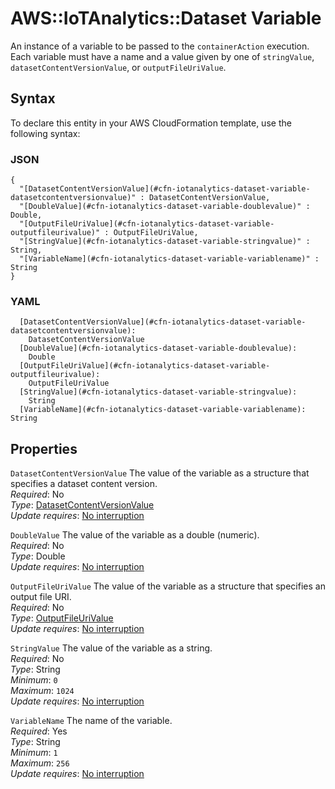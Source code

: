# AWS::IoTAnalytics::Dataset Variable<a name="aws-properties-iotanalytics-dataset-variable"></a>

An instance of a variable to be passed to the `containerAction` execution\. Each variable must have a name and a value given by one of `stringValue`, `datasetContentVersionValue`, or `outputFileUriValue`\.

## Syntax<a name="aws-properties-iotanalytics-dataset-variable-syntax"></a>

To declare this entity in your AWS CloudFormation template, use the following syntax:

### JSON<a name="aws-properties-iotanalytics-dataset-variable-syntax.json"></a>

```
{
  "[DatasetContentVersionValue](#cfn-iotanalytics-dataset-variable-datasetcontentversionvalue)" : DatasetContentVersionValue,
  "[DoubleValue](#cfn-iotanalytics-dataset-variable-doublevalue)" : Double,
  "[OutputFileUriValue](#cfn-iotanalytics-dataset-variable-outputfileurivalue)" : OutputFileUriValue,
  "[StringValue](#cfn-iotanalytics-dataset-variable-stringvalue)" : String,
  "[VariableName](#cfn-iotanalytics-dataset-variable-variablename)" : String
}
```

### YAML<a name="aws-properties-iotanalytics-dataset-variable-syntax.yaml"></a>

```
  [DatasetContentVersionValue](#cfn-iotanalytics-dataset-variable-datasetcontentversionvalue): 
    DatasetContentVersionValue
  [DoubleValue](#cfn-iotanalytics-dataset-variable-doublevalue): 
    Double
  [OutputFileUriValue](#cfn-iotanalytics-dataset-variable-outputfileurivalue): 
    OutputFileUriValue
  [StringValue](#cfn-iotanalytics-dataset-variable-stringvalue): 
    String
  [VariableName](#cfn-iotanalytics-dataset-variable-variablename): String
```

## Properties<a name="aws-properties-iotanalytics-dataset-variable-properties"></a>

`DatasetContentVersionValue`  <a name="cfn-iotanalytics-dataset-variable-datasetcontentversionvalue"></a>
The value of the variable as a structure that specifies a dataset content version\.  
*Required*: No  
*Type*: [DatasetContentVersionValue](aws-properties-iotanalytics-dataset-variable-datasetcontentversionvalue.md)  
*Update requires*: [No interruption](https://docs.aws.amazon.com/AWSCloudFormation/latest/UserGuide/using-cfn-updating-stacks-update-behaviors.html#update-no-interrupt)

`DoubleValue`  <a name="cfn-iotanalytics-dataset-variable-doublevalue"></a>
The value of the variable as a double \(numeric\)\.  
*Required*: No  
*Type*: Double  
*Update requires*: [No interruption](https://docs.aws.amazon.com/AWSCloudFormation/latest/UserGuide/using-cfn-updating-stacks-update-behaviors.html#update-no-interrupt)

`OutputFileUriValue`  <a name="cfn-iotanalytics-dataset-variable-outputfileurivalue"></a>
The value of the variable as a structure that specifies an output file URI\.  
*Required*: No  
*Type*: [OutputFileUriValue](aws-properties-iotanalytics-dataset-variable-outputfileurivalue.md)  
*Update requires*: [No interruption](https://docs.aws.amazon.com/AWSCloudFormation/latest/UserGuide/using-cfn-updating-stacks-update-behaviors.html#update-no-interrupt)

`StringValue`  <a name="cfn-iotanalytics-dataset-variable-stringvalue"></a>
The value of the variable as a string\.  
*Required*: No  
*Type*: String  
*Minimum*: `0`  
*Maximum*: `1024`  
*Update requires*: [No interruption](https://docs.aws.amazon.com/AWSCloudFormation/latest/UserGuide/using-cfn-updating-stacks-update-behaviors.html#update-no-interrupt)

`VariableName`  <a name="cfn-iotanalytics-dataset-variable-variablename"></a>
The name of the variable\.  
*Required*: Yes  
*Type*: String  
*Minimum*: `1`  
*Maximum*: `256`  
*Update requires*: [No interruption](https://docs.aws.amazon.com/AWSCloudFormation/latest/UserGuide/using-cfn-updating-stacks-update-behaviors.html#update-no-interrupt)
